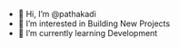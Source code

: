 - 👋 Hi, I’m @pathakadi
- 👀 I’m interested in Building New Projects
- 🌱 I’m currently learning Development

<!---
pathakadi/pathakadi is a ✨ special ✨ repository because its `README.md` (this file) appears on your GitHub profile.
You can click the Preview link to take a look at your changes.
--->
